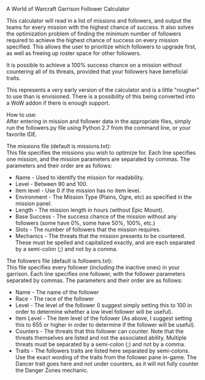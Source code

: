 A World of Warcraft Garrison Follower Calculator

This calculator will read in a list of missions and followers, and output the teams for every mission with the highest chance of success. It also solves the optimization problem of finding the minimum number of followers required to achieve the highest chance of success on every mission specified. This allows the user to prioritize which followers to upgrade first, as well as freeing up roster space for other followers.

It is possible to achieve a 100% success chance on a mission without countering all of its threats, provided that your followers have beneficial traits.

This represents a very early version of the calculator and is a little "rougher" to use than is envisioned. There is a possibility of this being converted into a WoW addon if there is enough support.

How to use:  
After entering in mission and follower data in the appropriate files, simply run the followers.py file using Python 2.7 from the command line, or your favorite IDE.

The missions file (default is missions.txt):  
This file specifies the missions you wish to optimize for. Each line specifies one mission, and the mission parameters are separated by commas. The parameters and their order are as follows:

  * Name - Used to identify the mission for readability.
  * Level - Between 90 and 100.
  * Item level - Use 0 if the mission has no item level.
  * Environment - The Mission Type (Plains, Ogre, etc) as specified in the mission panel.
  * Length - The mission length in hours (without Epic Mount).
  * Base Success - The success chance of the mission without any followers (some have 0%, some have 50%, 100%, etc.)
  * Slots - The number of followers that the mission requires.
  * Mechanics - The threats that the mission presents to be countered. These must be spelled and capitalized exactly, and are each separated by a semi-colon (;) and not by a comma.
    
The followers file (default is followers.txt):  
This file specifies every follower (including the inactive ones) in your garrison. Each line specifies one follower, with the follower parameters separated by commas. The parameters and their order are as follows:

  * Name - The name of the follower
  * Race - The race of the follower
  * Level - The level of the follower (I suggest simply setting this to 100 in order to determine whether a low level follower will be useful).
  * Item Level - The item level of the follower (As above, I suggest setting this to 655 or higher in order to determine if the follower will be useful).
  * Counters - The threats that this follower can counter. Note that the threats themselves are listed and not the associated ability. Multiple threats must be separated by a semi-colon (;) and not by a comma.
  * Traits - The followers traits are listed here separated by semi-colons. Use the exact wording of the traits from the follower pane in-game. The Dancer trait goes here and not under counters, as it will not fully counter the Danger Zones mechanic.